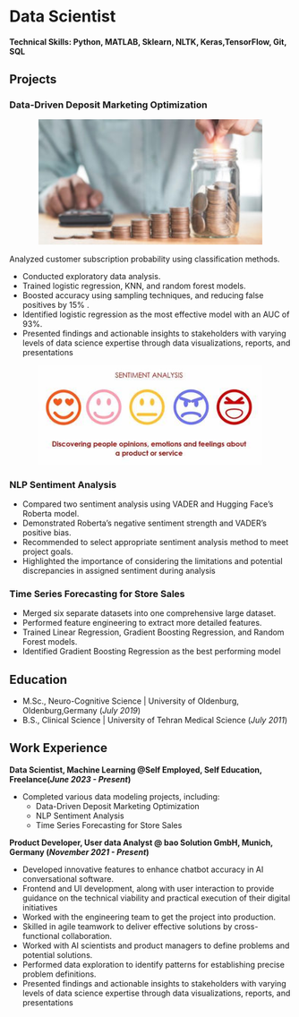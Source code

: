 # Data Scientist

#### Technical Skills: Python, MATLAB, Sklearn, NLTK, Keras,TensorFlow, Git, SQL

## Projects

###  Data-Driven Deposit Marketing Optimization
<p align="center">
    <img width="400" src="/images/Rincian-Biaya-Operasi.jpg" alt="Material Bread logo">
</p>


[]()
 Analyzed customer subscription probability using classification methods.
- Conducted exploratory data analysis.
- Trained logistic regression, KNN, and random forest models.
- Boosted accuracy using sampling techniques, and reducing false positives by 15% .
- Identified logistic regression as the most effective model with an AUC of 93%.
- Presented findings and actionable insights to stakeholders with varying levels of data
science expertise through data visualizations, reports, and presentations
![]()

<p align="center">
    <img width="400" src="/images/OIP.jpg" alt="Material Bread logo">
</p>

### NLP Sentiment Analysis
[]()
- Compared two sentiment analysis using VADER and Hugging Face’s Roberta model.
- Demonstrated Roberta’s negative sentiment strength and VADER’s positive bias.
- Recommended to select appropriate sentiment analysis method to meet project goals.
- Highlighted the importance of considering the limitations and potential discrepancies in assigned sentiment during analysis
![]()

### Time Series Forecasting for Store Sales
- Merged six separate datasets into one comprehensive large dataset.
- Performed feature engineering to extract more detailed features.
- Trained Linear Regression, Gradient Boosting Regression, and Random Forest models.
- Identified Gradient Boosting Regression as the best performing model


## Education						       		
- M.Sc., Neuro-Cognitive Science	| University of Oldenburg, Oldenburg,Germany (_July 2019_)	 			        		
- B.S., Clinical Science | University of Tehran Medical Science (_July 2011_)

## Work Experience
**Data Scientist, Machine Learning @Self Employed, Self Education, Freelance(_June 2023 - Present_)**
- Completed various data modeling projects, including: 
  - Data-Driven Deposit Marketing Optimization
  - NLP Sentiment Analysis
  - Time Series Forecasting for Store Sales  


**Product Developer, User data Analyst @ bao Solution GmbH, Munich, Germany (_November 2021 - Present_)**
- Developed innovative features to enhance chatbot accuracy in AI conversational software.
- Frontend and UI development, along with user interaction to provide guidance on the technical viability and practical execution of their digital initiatives
-  Worked with the engineering team to get the project into production.
- Skilled in agile teamwork to deliver effective solutions by cross-functional collaboration.
- Worked with AI scientists and product managers to define problems and potential solutions.
- Performed data exploration to identify patterns for establishing precise problem definitions.
- Presented findings and actionable insights to stakeholders with varying levels of data science expertise through data visualizations, reports, and presentations



